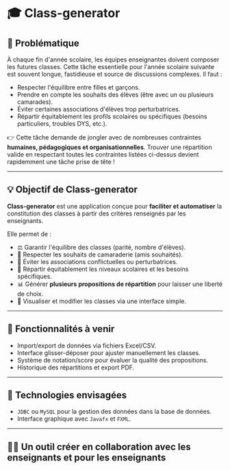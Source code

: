 # 🎓 Class-generator

## 🚩 Problématique

À chaque fin d'année scolaire, les équipes enseignantes doivent composer les futures classes. Cette tâche essentielle pour l'année scolaire suivante est souvent longue, fastidieuse et source de discussions complexes. Il faut :

- Respecter l'équilibre entre filles et garçons.
- Prendre en compte les souhaits des élèves (être avec un ou plusieurs camarades).
- Éviter certaines associations d'élèves trop perturbatrices.
- Répartir équitablement les profils scolaires ou spécifiques (besoins particuliers, troubles DYS, etc.).

👉 Cette tâche demande de jongler avec de nombreuses contraintes **humaines, pédagogiques et organisationnelles**. Trouver une répartition valide en respectant toutes les contraintes listées ci-dessus devient rapidemment une tâche prise de tête !

---

## 💡 Objectif de Class-generator

**Class-generator** est une application conçue pour **faciliter et automatiser** la constitution des classes à partir des critères renseignés par les enseignants.

Elle permet de :

- ⚖️ Garantir l'équilibre des classes (parité, nombre d'élèves).
- 💬 Respecter les souhaits de camaraderie (amis souhaités).
- 🚫 Éviter les associations conflictuelles ou perturbatrices.
- 🧠 Répartir équitablement les niveaux scolaires et les besoins spécifiques.
- 📊 Générer **plusieurs propositions de répartition** pour laisser une liberté de choix.
- 🧩 Visualiser et modifier les classes via une interface simple.

---

## 🔧 Fonctionnalités à venir

- Import/export de données via fichiers Excel/CSV.
- Interface glisser-déposer pour ajuster manuellement les classes.
- Système de notation/score pour évaluer la qualité des propositions.
- Historique des répartitions et export PDF.

---

## 📌 Technologies envisagées

- `JDBC` ou `MySQL` pour la gestion des données dans la base de données.
- Interface graphique avec `Javafx` et `FXML`.

---

## 👩‍🏫 Un outil créer en collaboration **avec** les enseignants et **pour** les enseignants

